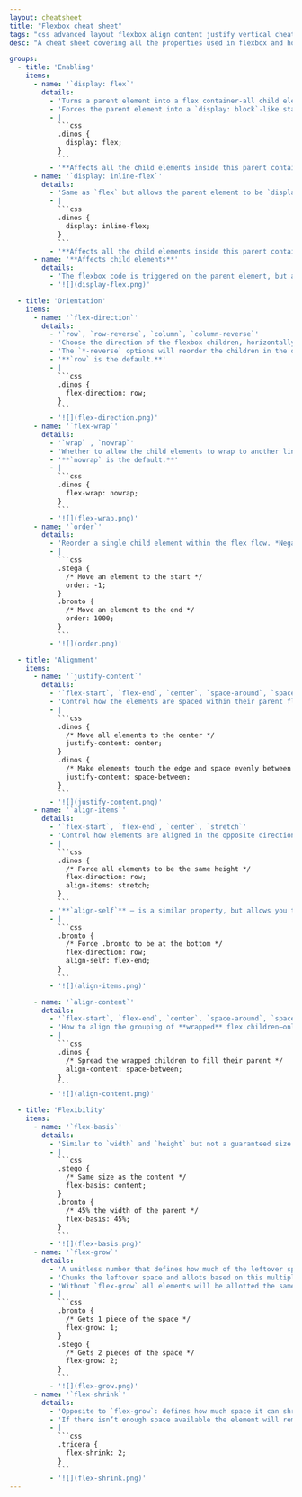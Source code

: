 ```yaml
---
layout: cheatsheet
title: "Flexbox cheat sheet"
tags: "css advanced layout flexbox align content justify vertical cheat sheet"
desc: "A cheat sheet covering all the properties used in flexbox and how they work."

groups:
  - title: 'Enabling'
    items:
      - name: '`display: flex`'
        details:
          - 'Turns a parent element into a flex container-all child elements will become part of the flex flow.'
          - 'Forces the parent element into a `display: block`-like state where it takes up an entire row.'
          - |
            ```css
            .dinos {
              display: flex;
            }
            ```
          - '**Affects all the child elements inside this parent container element.**'
      - name: '`display: inline-flex`'
        details:
          - 'Same as `flex` but allows the parent element to be `display: inline-block`'
          - |
            ```css
            .dinos {
              display: inline-flex;
            }
            ```
          - '**Affects all the child elements inside this parent container element.**'
      - name: '**Affects child elements**'
        details:
          - 'The flexbox code is triggered on the parent element, but affects all of the child elements.'
          - '![](display-flex.png)'

  - title: 'Orientation'
    items:
      - name: '`flex-direction`'
        details:
          - '`row`, `row-reverse`, `column`, `column-reverse`'
          - 'Choose the direction of the flexbox children, horizontally (`row`) or vertically (`column`).'
          - 'The `*-reverse` options will reorder the children in the opposite order they’re written in HTML.'
          - '**`row` is the default.**'
          - |
            ```css
            .dinos {
              flex-direction: row;
            }
            ```
          - '![](flex-direction.png)'
      - name: '`flex-wrap`'
        details:
          - '`wrap` , `nowrap`'
          - 'Whether to allow the child elements to wrap to another line or force them all on a single line.'
          - '**`nowrap` is the default.**'
          - |
            ```css
            .dinos {
              flex-wrap: nowrap;
            }
            ```
          - '![](flex-wrap.png)'
      - name: '`order`'
        details:
          - 'Reorder a single child element within the flex flow. *Negative numbers allowed.*'
          - |
            ```css
            .stega {
              /* Move an element to the start */
              order: -1;
            }
            .bronto {
              /* Move an element to the end */
              order: 1000;
            }
            ```
          - '![](order.png)'

  - title: 'Alignment'
    items:
      - name: '`justify-content`'
        details:
          - '`flex-start`, `flex-end`, `center`, `space-around`, `space-between`'
          - 'Control how the elements are spaced within their parent flex container.'
          - |
            ```css
            .dinos {
              /* Move all elements to the center */
              justify-content: center;
            }
            .dinos {
              /* Make elements touch the edge and space evenly between */
              justify-content: space-between;
            }
            ```
          - '![](justify-content.png)'
      - name: '`align-items`'
        details:
          - '`flex-start`, `flex-end`, `center`, `stretch`'
          - 'Control how elements are aligned in the opposite direction of their justification.'
          - |
            ```css
            .dinos {
              /* Force all elements to be the same height */
              flex-direction: row;
              align-items: stretch;
            }
            ```
          - '**`align-self`** — is a similar property, but allows you to target a single child element, instead of all of the children.'
          - |
            ```css
            .bronto {
              /* Force .bronto to be at the bottom */
              flex-direction: row;
              align-self: flex-end;
            }
            ```
          - '![](align-items.png)'

      - name: '`align-content`'
        details:
          - '`flex-start`, `flex-end`, `center`, `space-around`, `space-between`, `stretch`'
          - 'How to align the grouping of **wrapped** flex children—only works with `flex-wrap: wrap`'
          - |
            ```css
            .dinos {
              /* Spread the wrapped children to fill their parent */
              align-content: space-between;
            }
            ```
          - '![](align-content.png)'

  - title: 'Flexibility'
    items:
      - name: '`flex-basis`'
        details:
          - 'Similar to `width` and `height` but not a guaranteed size: it can adjust up or down within the flex-parent to make sure the elements fit. It’s more like a suggestion.'
          - |
            ```css
            .stego {
              /* Same size as the content */
              flex-basis: content;
            }
            .bronto {
              /* 45% the width of the parent */
              flex-basis: 45%;
            }
            ```
          - '![](flex-basis.png)'
      - name: '`flex-grow`'
        details:
          - 'A unitless number that defines how much of the leftover space this element should be allotted.'
          - 'Chunks the leftover space and allots based on this multiplier.'
          - 'Without `flex-grow` all elements will be allotted the same amount of space.'
          - |
            ```css
            .bronto {
              /* Gets 1 piece of the space */
              flex-grow: 1;
            }
            .stego {
              /* Gets 2 pieces of the space */
              flex-grow: 2;
            }
            ```
          - '![](flex-grow.png)'
      - name: '`flex-shrink`'
        details:
          - 'Opposite to `flex-grow`: defines how much space it can shrink.'
          - 'If there isn’t enough space available the element will remove allotments against this multiplier.'
          - |
            ```css
            .tricera {
              flex-shrink: 2;
            }
            ```
          - '![](flex-shrink.png)'
---
```

